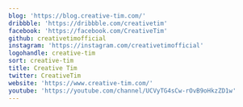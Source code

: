 ```yaml
---
blog: 'https://blog.creative-tim.com/'
dribbble: 'https://dribbble.com/creativetim'
facebook: 'https://facebook.com/CreativeTim'
github: creativetimofficial
instagram: 'https://instagram.com/creativetimofficial'
logohandle: creative-tim
sort: creative-tim
title: Creative Tim
twitter: CreativeTim
website: 'https://www.creative-tim.com/'
youtube: 'https://youtube.com/channel/UCVyTG4sCw-rOvB9oHkzZD1w'
---
```

